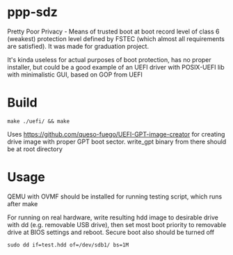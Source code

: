 # ppp-sdz
Pretty Poor Privacy - Means of trusted boot at boot record level of class 6 (weakest) protection level defined by FSTEC (which almost all requirements are satisfied). It was made for graduation project.

It's kinda useless for actual purposes of boot protection, has no proper installer, but could be a good example of an UEFI driver with POSIX-UEFI lib with minimalistic GUI, based on GOP from UEFI

# Build
```make ./uefi/ && make```

Uses https://github.com/queso-fuego/UEFI-GPT-image-creator for creating drive image with proper GPT boot sector. write_gpt binary from there should be at root directory

# Usage
QEMU with OVMF should be installed for running testing script, which runs after make

For running on real hardware, write resulting hdd image to desirable drive with dd (e.g. removable USB drive), then set most boot priority to removable drive at BIOS settings and reboot. Secure boot also should be turned off

```sudo dd if=test.hdd of=/dev/sdb1/ bs=1M```
